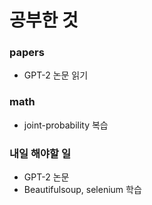# 공부한 것
### papers
* GPT-2 논문 읽기
### math
* joint-probability 복습
### 내일 해야할 일
* GPT-2 논문 
* Beautifulsoup, selenium 학습